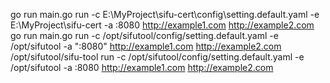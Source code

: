 go run main.go run -c E:\MyProject\sifu-cert\config\setting.default.yaml -e E:\MyProject\sifu-cert -a :8080 http://example1.com http://example2.com
go run main.go run -c /opt/sifutool/config/setting.default.yaml -e /opt/sifutool -a ":8080" http://example1.com http://example2.com
/opt/sifutool/sifu-tool run -c /opt/sifutool/config/setting.default.yaml -e /opt/sifutool -a :8080 http://example1.com http://example2.com
